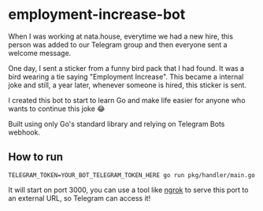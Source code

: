 # employment-increase-bot

When I was working at nata.house, everytime we had a new hire, this person was added to our Telegram group and then everyone sent a welcome message.

One day, I sent a sticker from a funny bird pack that I had found. It was a bird wearing a tie saying "Employment Increase". This became a internal joke and still, a year later, whenever someone is hired, this sticker is sent.

I created this bot to start to learn Go and make life easier for anyone who wants to continue this joke 😂  

Built using only Go's standard library and relying on Telegram Bots webhook. 

## How to run
```
TELEGRAM_TOKEN=YOUR_BOT_TELEGRAM_TOKEN_HERE go run pkg/handler/main.go
```

It will start on port 3000, you can use a tool like [ngrok](https://ngrok.com/) to serve this port to an external URL, so Telegram can access it!
